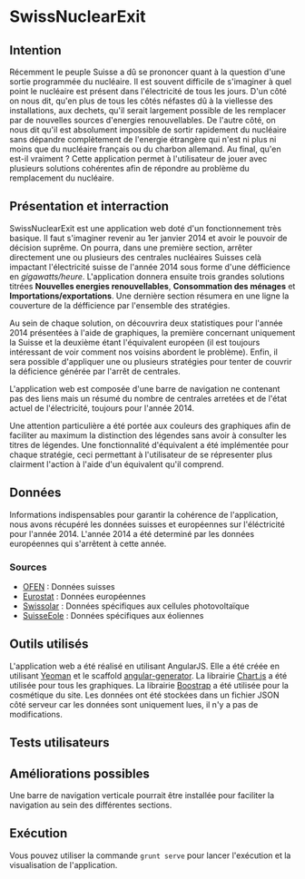 # SwissNuclearExit

## Intention

Récemment le peuple Suisse a dû se prononcer quant à la question d'une sortie programmée du nucléaire. Il est souvent difficile de s'imaginer à quel point le nucléaire est présent dans l'électricité de tous les jours. D'un côté on nous dit, qu'en plus de tous les côtés néfastes dû à la viellesse des installations, aux dechets, qu'il serait largement possible de les remplacer par de nouvelles sources d'energies renouvellables. De l'autre côté, on nous dit qu'il est absolument impossible de sortir rapidement du nucléaire sans dépandre complètement de l'energie étrangère qui n'est ni plus ni moins que du nucléaire français ou du charbon allemand. Au final, qu'en est-il vraiment ? Cette application permet à l'utilisateur de jouer avec plusieurs solutions cohérentes afin de répondre au problème du remplacement du nucléaire.

## Présentation et interraction

SwissNuclearExit est une application web doté d'un fonctionnement très basique.
Il faut s'imaginer revenir au 1er janvier 2014 et avoir le pouvoir de décision suprême. On pourra, dans une première section, arrêter directement une ou plusieurs des centrales nucléaires Suisses celà impactant l'électricité suisse de l'année 2014 sous forme d'une défficience en *gigawatts/heure*. L'application donnera ensuite trois grandes solutions titrées **Nouvelles energies renouvellables**, **Consommation des ménages** et **Importations/exportations**. Une dernière section résumera en une ligne la couverture de la défficience par l'ensemble des stratégies. 

Au sein de chaque solution, on découvrira deux statistiques pour l'année 2014 présentées à l'aide de graphiques, la première concernant uniquement la Suisse et la deuxième étant l'équivalent européen (il est toujours intéressant de voir comment nos voisins abordent le problème). Enfin, il sera possible d'appliquer une ou plusieurs stratégies pour tenter de couvrir la déficience générée par l'arrêt de centrales.

L'application web est composée d'une barre de navigation ne contenant pas des liens mais un résumé du nombre de centrales arretées et de l'état actuel de l'électricité, toujours pour l'année 2014.

Une attention particulière a été portée aux couleurs des graphiques afin de faciliter au maximum la distinction des légendes sans avoir à consulter les titres de légendes. Une fonctionnalité d'équivalent a été implémentée pour chaque stratégie, ceci permettant à l'utilisateur de se répresenter plus clairment l'action à l'aide d'un équivalent qu'il comprend.

## Données

Informations indispensables pour garantir la cohérence de l'application, nous avons récupéré les données suisses et européennes sur l'éléctricité pour l'année 2014. L'année 2014 a été determiné par les données européennes qui s'arrêtent à cette année.

### Sources 

- [OFEN](http://www.bfe.admin.ch/index.html?lang=fr) : Données suisses
- [Eurostat](http://ec.europa.eu/eurostat/fr/home) : Données européennes
- [Swissolar](http://www.swissolar.ch/fr/) : Données spécifiques aux cellules photovoltaïque
- [SuisseEole](http://www.suisse-eole.ch/fr/energie-eolienne/statistiques/) : Données spécifiques aux éoliennes

## Outils utilisés

L'application web a été réalisé en utilisant AngularJS. Elle a été créée en utilisant [Yeoman](http://yeoman.io/) et le scaffold [angular-generator](https://github.com/yeoman/generator-angular). La librairie [Chart.js](http://www.chartjs.org/) a été utilisée pour tous les graphiques. La librairie [Boostrap](http://getbootstrap.com/) a été utilisée pour la cosmétique du site. Les données ont été stockées dans un fichier JSON côté serveur car les données sont uniquement lues, il n'y a pas de modifications. 

## Tests utilisateurs

## Améliorations possibles

Une barre de navigation verticale pourrait être installée pour faciliter la navigation au sein des différentes sections.

## Exécution

Vous pouvez utiliser la commande `grunt serve` pour lancer l'exécution et la visualisation de l'application.

